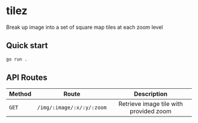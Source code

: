 # tilez
Break up image into a set of square map tiles at each zoom level

## Quick start
```sh
go run .
```

## API Routes
| Method | Route | Description |
|--------|:-----:|:-----------:|
| `GET`  | `/img/:image/:x/:y/:zoom` | Retrieve image tile with provided zoom |
